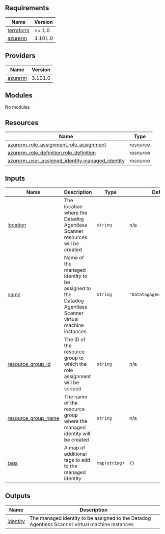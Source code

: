 <!-- BEGIN_TF_DOCS -->
## Requirements

| Name | Version |
|------|---------|
| <a name="requirement_terraform"></a> [terraform](#requirement\_terraform) | >= 1.0 |
| <a name="requirement_azurerm"></a> [azurerm](#requirement\_azurerm) | 3.101.0 |

## Providers

| Name | Version |
|------|---------|
| <a name="provider_azurerm"></a> [azurerm](#provider\_azurerm) | 3.101.0 |

## Modules

No modules.

## Resources

| Name | Type |
|------|------|
| [azurerm_role_assignment.role_assignment](https://registry.terraform.io/providers/hashicorp/azurerm/3.101.0/docs/resources/role_assignment) | resource |
| [azurerm_role_definition.role_definition](https://registry.terraform.io/providers/hashicorp/azurerm/3.101.0/docs/resources/role_definition) | resource |
| [azurerm_user_assigned_identity.managed_identity](https://registry.terraform.io/providers/hashicorp/azurerm/3.101.0/docs/resources/user_assigned_identity) | resource |

## Inputs

| Name | Description | Type | Default | Required |
|------|-------------|------|---------|:--------:|
| <a name="input_location"></a> [location](#input\_location) | The location where the Datadog Agentless Scanner resources will be created | `string` | n/a | yes |
| <a name="input_name"></a> [name](#input\_name) | Name of the managed identity to be assigned to the Datadog Agentless Scanner virtual machine instances | `string` | `"DatatogAgentlessScanner"` | no |
| <a name="input_resource_group_id"></a> [resource\_group\_id](#input\_resource\_group\_id) | The ID of the resource group to which the role assignment will be scoped | `string` | n/a | yes |
| <a name="input_resource_group_name"></a> [resource\_group\_name](#input\_resource\_group\_name) | The name of the resource group where the managed identity will be created | `string` | n/a | yes |
| <a name="input_tags"></a> [tags](#input\_tags) | A map of additional tags to add to the managed identity | `map(string)` | `{}` | no |

## Outputs

| Name | Description |
|------|-------------|
| <a name="output_identity"></a> [identity](#output\_identity) | The managed identity to be assigned to the Datadog Agentless Scanner virtual machine instances |
<!-- END_TF_DOCS -->
